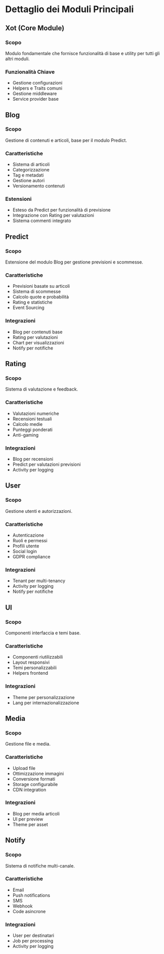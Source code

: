 # Dettaglio dei Moduli Principali

## Xot (Core Module)

### Scopo
Modulo fondamentale che fornisce funzionalità di base e utility per tutti gli altri moduli.

### Funzionalità Chiave
- Gestione configurazioni
- Helpers e Traits comuni
- Gestione middleware
- Service provider base

## Blog

### Scopo
Gestione di contenuti e articoli, base per il modulo Predict.

### Caratteristiche
- Sistema di articoli
- Categorizzazione
- Tag e metadati
- Gestione autori
- Versionamento contenuti

### Estensioni
- Esteso da Predict per funzionalità di previsione
- Integrazione con Rating per valutazioni
- Sistema commenti integrato

## Predict

### Scopo
Estensione del modulo Blog per gestione previsioni e scommesse.

### Caratteristiche
- Previsioni basate su articoli
- Sistema di scommesse
- Calcolo quote e probabilità
- Rating e statistiche
- Event Sourcing

### Integrazioni
- Blog per contenuti base
- Rating per valutazioni
- Chart per visualizzazioni
- Notify per notifiche

## Rating

### Scopo
Sistema di valutazione e feedback.

### Caratteristiche
- Valutazioni numeriche
- Recensioni testuali
- Calcolo medie
- Punteggi ponderati
- Anti-gaming

### Integrazioni
- Blog per recensioni
- Predict per valutazioni previsioni
- Activity per logging

## User

### Scopo
Gestione utenti e autorizzazioni.

### Caratteristiche
- Autenticazione
- Ruoli e permessi
- Profili utente
- Social login
- GDPR compliance

### Integrazioni
- Tenant per multi-tenancy
- Activity per logging
- Notify per notifiche

## UI

### Scopo
Componenti interfaccia e temi base.

### Caratteristiche
- Componenti riutilizzabili
- Layout responsivi
- Temi personalizzabili
- Helpers frontend

### Integrazioni
- Theme per personalizzazione
- Lang per internazionalizzazione

## Media

### Scopo
Gestione file e media.

### Caratteristiche
- Upload file
- Ottimizzazione immagini
- Conversione formati
- Storage configurabile
- CDN integration

### Integrazioni
- Blog per media articoli
- UI per preview
- Theme per asset

## Notify

### Scopo
Sistema di notifiche multi-canale.

### Caratteristiche
- Email
- Push notifications
- SMS
- Webhook
- Code asincrone

### Integrazioni
- User per destinatari
- Job per processing
- Activity per logging 